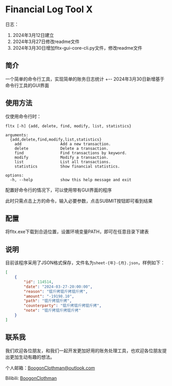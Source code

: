 # Financial Log Tool X

日志：

1. 2024年3月12日建立
2. 2024年3月27日修改readme文件
3. 2024年3月30日增加fltx-gui-core-cli.py文件，修改readme文件

## 简介

一个简单的命令行工具，实现简单的账务日志统计
+-- 2024年3月30日新增基于命令行工具的GUI界面

## 使用方法

仅使用命令行时：
```
fltx [-h] {add, delete, find, modify, list, statistics}

arguments:
  {add,delete,find,modify,list,statistics}
    add                 Add a new transaction.
    delete              Delete a transaction.
    find                Find transactions by keyword.
    modify              Modify a transaction.
    list                List all transactions.
    statistics          Show financial statistics.

options:
  -h, --help            show this help message and exit
```
配置好命令行的情况下，可以使用带有GUI界面的程序

此时只需点击上方的命令，输入必要参数，点击SUBMIT按钮即可看到结果


## 配置

将fltx.exe下载到合适位置，设置环境变量PATH，即可在任意目录下建表

## 说明

目前该程序采用了JSON格式保存，文件名为```sheet-{年}-{月}.json```，样例如下：
```json
[
    {
        "id": 114514,
        "date": "2024-03-27-20:00:00",
        "reason": "锟斤拷锟斤拷锟斤拷",
        "amount": "-19198.10",
        "path": "锟斤拷锟斤拷",
        "counterparty": "锟斤拷锟斤拷锟斤拷",
        "note": "锟斤拷锟斤拷锟斤拷"
    }
]
```

## 联系我

我们欢迎各位朋友，和我们一起开发更加好用的账务处理工具，也欢迎各位朋友提出更加生动有趣的想法。

个人邮箱：[BoogonClothman@outlook.com](mailto:BoogonClothman@outlook.com)

Bilibili: [BoogonClothman](https://space.bilibili.com/3546377082636530)
